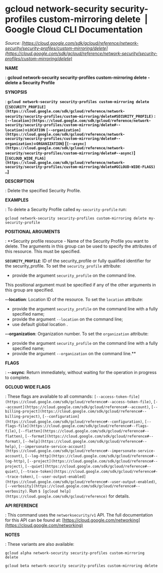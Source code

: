 # gcloud network-security security-profiles custom-mirroring delete  |  Google Cloud CLI Documentation

*Source: [https://cloud.google.com/sdk/gcloud/reference/network-security/security-profiles/custom-mirroring/delete](https://cloud.google.com/sdk/gcloud/reference/network-security/security-profiles/custom-mirroring/delete)*

**NAME**

: **gcloud network-security security-profiles custom-mirroring delete - delete a Security Profile**

**SYNOPSIS**

: **`gcloud network-security security-profiles custom-mirroring delete` (`[SECURITY_PROFILE](https://cloud.google.com/sdk/gcloud/reference/network-security/security-profiles/custom-mirroring/delete#SECURITY_PROFILE)` : `[--location](https://cloud.google.com/sdk/gcloud/reference/network-security/security-profiles/custom-mirroring/delete#--location)`=`LOCATION` `[--organization](https://cloud.google.com/sdk/gcloud/reference/network-security/security-profiles/custom-mirroring/delete#--organization)`=`ORGANIZATION`) [`[--async](https://cloud.google.com/sdk/gcloud/reference/network-security/security-profiles/custom-mirroring/delete#--async)`] [`[GCLOUD_WIDE_FLAG](https://cloud.google.com/sdk/gcloud/reference/network-security/security-profiles/custom-mirroring/delete#GCLOUD-WIDE-FLAGS) …`]**

**DESCRIPTION**

: Delete the specified Security Profile.

**EXAMPLES**

: To delete a Security Profile called `my-security-profile` run:

```
gcloud network-security security-profiles custom-mirroring delete my-security-profile
```

**POSITIONAL ARGUMENTS**

: **Security profile resource - Name of the Security Profile you want to delete. The
arguments in this group can be used to specify the attributes of this resource.
This must be specified.

**`SECURITY_PROFILE`**:
ID of the security_profile or fully qualified identifier for the
security_profile.
To set the `security_profile` attribute:

- provide the argument `security_profile` on the command line.

This positional argument must be specified if any of the other arguments in this
group are specified.

**--location**:
Location ID of the resource.
To set the `location` attribute:

- provide the argument `security_profile` on the command line with a
fully specified name;
- provide the argument `--location` on the command line;
- use default global location .

**--organization**:
Organization number.
To set the `organization` attribute:

- provide the argument `security_profile` on the command line with a
fully specified name;
- provide the argument `--organization` on the command line.**

**FLAGS**

: **--async**:
Return immediately, without waiting for the operation in progress to complete.

**GCLOUD WIDE FLAGS**

: These flags are available to all commands: `[--access-token-file](https://cloud.google.com/sdk/gcloud/reference#--access-token-file)`,
`[--account](https://cloud.google.com/sdk/gcloud/reference#--account)`, `[--billing-project](https://cloud.google.com/sdk/gcloud/reference#--billing-project)`,
`[--configuration](https://cloud.google.com/sdk/gcloud/reference#--configuration)`,
`[--flags-file](https://cloud.google.com/sdk/gcloud/reference#--flags-file)`,
`[--flatten](https://cloud.google.com/sdk/gcloud/reference#--flatten)`, `[--format](https://cloud.google.com/sdk/gcloud/reference#--format)`, `[--help](https://cloud.google.com/sdk/gcloud/reference#--help)`, `[--impersonate-service-account](https://cloud.google.com/sdk/gcloud/reference#--impersonate-service-account)`,
`[--log-http](https://cloud.google.com/sdk/gcloud/reference#--log-http)`,
`[--project](https://cloud.google.com/sdk/gcloud/reference#--project)`, `[--quiet](https://cloud.google.com/sdk/gcloud/reference#--quiet)`, `[--trace-token](https://cloud.google.com/sdk/gcloud/reference#--trace-token)`, `[--user-output-enabled](https://cloud.google.com/sdk/gcloud/reference#--user-output-enabled)`,
`[--verbosity](https://cloud.google.com/sdk/gcloud/reference#--verbosity)`.
Run `$ [gcloud help](https://cloud.google.com/sdk/gcloud/reference)` for details.

**API REFERENCE**

: This command uses the `networksecurity/v1` API. The full
documentation for this API can be found at: [https://cloud.google.com/networking](https://cloud.google.com/networking)

**NOTES**

: These variants are also available:

```
gcloud alpha network-security security-profiles custom-mirroring delete
```

```
gcloud beta network-security security-profiles custom-mirroring delete
```